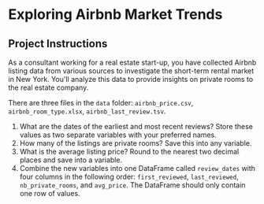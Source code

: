 # Exploring Airbnb Market Trends

## Project Instructions

As a consultant working for a real estate start-up, you have collected Airbnb listing data from various sources to investigate the short-term rental market in New York. You'll analyze this data to provide insights on private rooms to the real estate company.

There are three files in the `data` folder: `airbnb_price.csv`, `airbnb_room_type.xlsx`, `airbnb_last_review.tsv`.

1. What are the dates of the earliest and most recent reviews? Store these values as two separate variables with your preferred names.
2. How many of the listings are private rooms? Save this into any variable.
3. What is the average listing price? Round to the nearest two decimal places and save into a variable.
4. Combine the new variables into one DataFrame called `review_dates` with four columns in the following order: `first_reviewed`, `last_reviewed`, `nb_private_rooms`, and `avg_price`. The DataFrame should only contain one row of values.